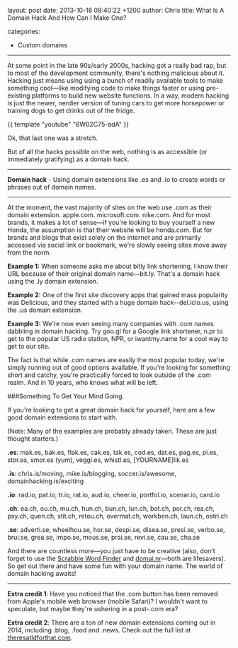 layout: post
date: 2013-10-18 09:40:22 +1200
author: Chris
title: What Is A Domain Hack And How Can I Make One?

categories:
  - Custom domains

----

<!-- excerpt -->

At some point in the late 90s/early 2000s, hacking got a really bad rap, but to most of the development community, there's nothing malicious about it. Hacking just means using using a bunch of readily available tools to make something cool—like modifying code to make things faster or using pre-existing platforms to build new website functions. In a way, modern hacking is just the newer, nerdier version of tuning cars to get more horsepower or training dogs to get drinks out of the fridge. 

{{ template "youtube" "6W02C75-adA" }}

Ok, that last one was a stretch.

But of all the hacks possible on the web, nothing is as accessible (or immediately gratifying) as a domain hack.

<!-- /excerpt -->  

***
**Domain hack** - Using domain extensions like .es and .io to create words or phrases out of domain names.
***

At the moment, the vast majority of sites on the web use .com as their domain extension. apple.com. microsoft.com. nike.com. And for most brands, it makes a lot of sense—if you're looking to buy yourself a new Honda, the assumption is that their website will be honda.com. But for brands and blogs that exist solely on the internet and are primarily accessed via social link or bookmark, we're slowly seeing sites move away from the norm.

**Example 1:** When someone asks me about bitly link shortening, I know their URL because of their original domain name—bit.ly. That's a domain hack using the .ly domain extension. 

**Example 2:** One of the first site discovery apps that gained mass popularity was Delicious, and they started with a huge domain hack--del.icio.us, using the .us domain extension. 

**Example 3:** We're now even seeing many companies with .com names dabbling in domain hacking. Try goo.gl for a Google link shortener, n.pr to get to the popular US radio station, NPR, or iwantmy.name for a cool way to get to our site.

The fact is that while .com names are easily the most popular today, we're simply running out of good options available. If you're looking for something short and catchy, you're practically forced to look outside of the .com realm. And in 10 years, who knows what will be left.

###Something To Get Your Mind Going.

If you're looking to get a great domain hack for yourself, here are a few good domain extensions to start with.

(Note: Many of the examples are probably already taken. These are just thought starters.)

**.es**: mak.es, bak.es, flak.es, cak.es, tak.es, cod.es, dat.es, pag.es, pi.es, stor.es, smor.es (yum), veggi.es, whistl.es, [YOURNAME]lik.es

**.is**: chris.is/moving, mike.is/blogging, soccer.is/awesome, domainhacking.is/exciting

**.io**: rad.io, pat.io, tr.io, rat.io, aud.io, cheer.io, portfol.io, scenar.io, card.io

**.ch**: ea.ch, ou.ch, mu.ch, hun.ch, bun.ch, lun.ch, bot.ch, por.ch, rea.ch, psy.ch, quen.ch, stit.ch, retou.ch, overmat.ch, workben.ch, laun.ch, ostri.ch

**.se**: adverti.se, wheelhou.se, hor.se, despi.se, disea.se, presi.se, verbo.se, brui.se, grea.se, impo.se, mous.se, prai.se, revi.se, cau.se, cha.se

And there are countless more—you just have to be creative (also, don't forget to use the [Scrabble Word Finder](http://www.scrabblefinder.com/) and [domai.nr](https://domai.nr/)—both are lifesavers). So get out there and have some fun with your domain name. The world of domain hacking awaits!

***
**Extra credit 1**: Have you noticed that the .com button has been removed from Apple's mobile web browser (mobile Safari)? I wouldn't want to speculate, but maybe they're ushering in a post-.com era?

**Extra credit 2**: There are a ton of new domain extensions coming out in 2014, including .blog, .food and .news. Check out the full list at [theresatldforthat.com](http://theresatldforthat.com/).
